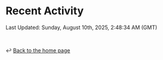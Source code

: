 # Recent Activity

<!--RECENT_ACTIVITY:start-->
<!--RECENT_ACTIVITY:end-->

<!--RECENT_ACTIVITY:last_update-->
Last Updated: Sunday, August 10th, 2025, 2:48:34 AM (GMT)
<!--RECENT_ACTIVITY:last_update_end-->

<br>

↩️ [Back to the home page](/README.md)

